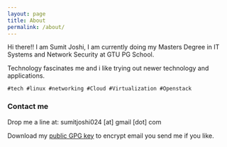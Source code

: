 ```yaml
---
layout: page
title: About
permalink: /about/
---
```


Hi there!! I am Sumit Joshi, I am currently doing my Masters Degree in IT Systems and Network Security at GTU PG School.

Technology fascinates me and i like trying out newer technology and applications.

`#tech #linux #networking #Cloud #Virtualization #Openstack`

### Contact me

Drop me a line at: sumitjoshi024 [at] gmail [dot] com

Download my [public GPG key](/asset) to encrypt email you send me if you like.
